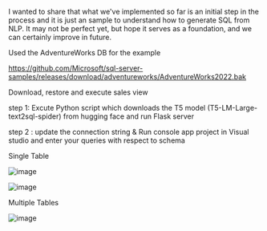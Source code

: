 I wanted to share that what we've implemented so far is an initial step in the process and it is just an sample to understand how to generate SQL from NLP. It may not be perfect yet, but hope it serves as a foundation, and we can certainly improve in future.

Used the AdventureWorks DB for the example

https://github.com/Microsoft/sql-server-samples/releases/download/adventureworks/AdventureWorks2022.bak

Download, restore  and execute sales view


step 1: Excute Python script which downloads the T5 model (T5-LM-Large-text2sql-spider) from hugging face and run Flask server

step 2 : update the connection string & Run console app project in Visual studio and enter your queries with respect to schema

Single Table

![image](https://github.com/user-attachments/assets/5f56c7fa-7290-46bc-96ee-de7e3994a769)

![image](https://github.com/user-attachments/assets/cdc4dc27-ec3f-470b-a4a0-65bee0227b18)


Multiple Tables

![image](https://github.com/user-attachments/assets/417bf3df-1864-4646-80dc-1d9200eeb190)

